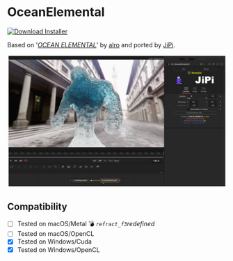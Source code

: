 # OceanElemental
[![Download Installer](https://img.shields.io/static/v1?label=Download&message=OceanElemental-Installer.lua&color=blue)](https://github.com/nmbr73/Shadertoys/releases/download/V1.1/OceanElemental-Installer.lua "Installer")

Based on '_[OCEAN ELEMENTAL](https://www.shadertoy.com/view/NdS3zK)_' by [alro](https://www.shadertoy.com/user/alro) and ported by [JiPi](../../Site/Profiles/JiPi.md).

[![Thumbnail](OceanElemental.png)](https://www.shadertoy.com/view/NdS3zK "View on Shadertoy.com")


## Compatibility
- [ ] Tested on macOS/Metal :bomb: *`refract_f3`redefined*
- [ ] Tested on macOS/OpenCL
- [X] Tested on Windows/Cuda
- [X] Tested on Windows/OpenCL
